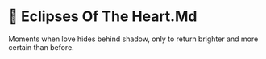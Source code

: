 # 🌙 Eclipses Of The Heart.Md

Moments when love hides behind shadow, only to return brighter and more certain than before.
